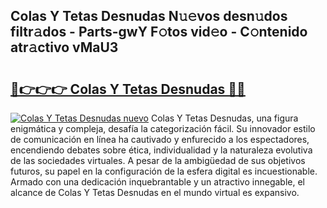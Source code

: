 ## Colas Y Tetas Desnudas N𝚞𝚎vos desn𝚞dos filtr𝚊dos - Parts-gwY F𝚘tos vid𝚎o - C𝚘ntenido atr𝚊ctivo vMaU3

# <h2><a href="http://mb164t.tromn.icu/?c=Colas+Y+Tetas+Desnudas">🔗👉👉👉 Colas Y Tetas Desnudas 🔗🔗</a></h2>

[![Colas Y Tetas Desnudas nuevo](https://i.imgur.com/pEAQMta.gif)](http://mb164t.tromn.icu/?c=Colas+Y+Tetas+Desnudas)
Colas Y Tetas Desnudas, una figura enigmática y compleja, desafía la categorización fácil. Su innovador estilo de comunicación en línea ha cautivado y enfurecido a los espectadores, encendiendo debates sobre ética, individualidad y la naturaleza evolutiva de las sociedades virtuales. A pesar de la ambigüedad de sus objetivos futuros, su papel en la configuración de la esfera digital es incuestionable. Armado con una dedicación inquebrantable y un atractivo innegable, el alcance de Colas Y Tetas Desnudas en el mundo virtual es expansivo.
